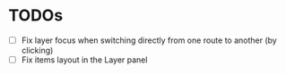 # TODOs

- [ ] Fix layer focus when switching directly from one route to another (by clicking)
- [ ] Fix items layout in the Layer panel
